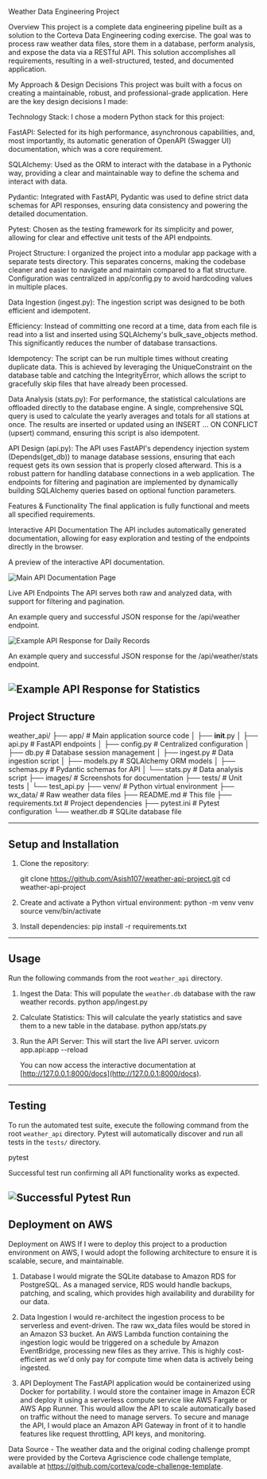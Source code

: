 Weather Data Engineering Project

Overview
This project is a complete data engineering pipeline built as a solution to the Corteva Data Engineering coding exercise. The goal was to process raw weather data files, store them in a database, perform analysis, and expose the data via a RESTful API. This solution accomplishes all requirements, resulting in a well-structured, tested, and documented application.

My Approach & Design Decisions
This project was built with a focus on creating a maintainable, robust, and professional-grade application. Here are the key design decisions I made:

Technology Stack: I chose a modern Python stack for this project:

FastAPI: Selected for its high performance, asynchronous capabilities, and, most importantly, its automatic generation of OpenAPI (Swagger UI) documentation, which was a core requirement.

SQLAlchemy: Used as the ORM to interact with the database in a Pythonic way, providing a clear and maintainable way to define the schema and interact with data.

Pydantic: Integrated with FastAPI, Pydantic was used to define strict data schemas for API responses, ensuring data consistency and powering the detailed documentation.

Pytest: Chosen as the testing framework for its simplicity and power, allowing for clear and effective unit tests of the API endpoints.

Project Structure: I organized the project into a modular app package with a separate tests directory. This separates concerns, making the codebase cleaner and easier to navigate and maintain compared to a flat structure. Configuration was centralized in app/config.py to avoid hardcoding values in multiple places.

Data Ingestion (ingest.py): The ingestion script was designed to be both efficient and idempotent.

Efficiency: Instead of committing one record at a time, data from each file is read into a list and inserted using SQLAlchemy's bulk_save_objects method. This significantly reduces the number of database transactions.

Idempotency: The script can be run multiple times without creating duplicate data. This is achieved by leveraging the UniqueConstraint on the database table and catching the IntegrityError, which allows the script to gracefully skip files that have already been processed.

Data Analysis (stats.py): For performance, the statistical calculations are offloaded directly to the database engine. A single, comprehensive SQL query is used to calculate the yearly averages and totals for all stations at once. The results are inserted or updated using an INSERT ... ON CONFLICT (upsert) command, ensuring this script is also idempotent.

API Design (api.py): The API uses FastAPI's dependency injection system (Depends(get_db)) to manage database sessions, ensuring that each request gets its own session that is properly closed afterward. This is a robust pattern for handling database connections in a web application. The endpoints for filtering and pagination are implemented by dynamically building SQLAlchemy queries based on optional function parameters.

Features & Functionality
The final application is fully functional and meets all specified requirements.

Interactive API Documentation
The API includes automatically generated documentation, allowing for easy exploration and testing of the endpoints directly in the browser.

A preview of the interactive API documentation.

![Main API Documentation Page](images/api_docs_main.png)

Live API Endpoints
The API serves both raw and analyzed data, with support for filtering and pagination.

An example query and successful JSON response for the /api/weather endpoint.

![Example API Response for Daily Records](images/api_response_daily.png)


An example query and successful JSON response for the /api/weather/stats endpoint.

![Example API Response for Statistics](images/api_response_stats.png)
---

## Project Structure


weather_api/
├── app/                  # Main application source code
│   ├── __init__.py
│   ├── api.py            # FastAPI endpoints
│   ├── config.py         # Centralized configuration
│   ├── db.py             # Database session management
│   ├── ingest.py         # Data ingestion script
│   ├── models.py         # SQLAlchemy ORM models
│   ├── schemas.py        # Pydantic schemas for API
│   └── stats.py          # Data analysis script
├── images/               # Screenshots for documentation
├── tests/                # Unit tests
│   └── test_api.py
├── venv/                 # Python virtual environment
├── wx_data/              # Raw weather data files
├── README.md             # This file
├── requirements.txt      # Project dependencies
├── pytest.ini            # Pytest configuration
└── weather.db            # SQLite database file


---

## Setup and Installation

1.  Clone the repository:

    git clone https://github.com/Asish107/weather-api-project.git
    cd weather-api-project
    

2.  Create and activate a Python virtual environment:
    python -m venv venv
    source venv/bin/activate  
  

3.  Install dependencies:
    pip install -r requirements.txt


---

## Usage

Run the following commands from the root `weather_api` directory.

1.  Ingest the Data: This will populate the `weather.db` database with the raw weather records.
    python app/ingest.py
    

2.  Calculate Statistics: This will calculate the yearly statistics and save them to a new table in the database.
    python app/stats.py

3.  Run the API Server: This will start the live API server.
    uvicorn app.api:app --reload
    
    You can now access the interactive documentation at [http://127.0.0.1:8000/docs](http://127.0.0.1:8000/docs).

---

## Testing

To run the automated test suite, execute the following command from the root `weather_api` directory. Pytest will automatically discover and run all tests in the `tests/` directory.

pytest

Successful test run confirming all API functionality works as expected.

![Successful Pytest Run](images/pytest_output.png)
---

## Deployment on AWS
Deployment on AWS
If I were to deploy this project to a production environment on AWS, I would adopt the following architecture to ensure it is scalable, secure, and maintainable.

1. Database
I would migrate the SQLite database to Amazon RDS for PostgreSQL. As a managed service, RDS would handle backups, patching, and scaling, which provides high availability and durability for our data.

2. Data Ingestion
I would re-architect the ingestion process to be serverless and event-driven. The raw wx_data files would be stored in an Amazon S3 bucket. An AWS Lambda function containing the ingestion logic would be triggered on a schedule by Amazon EventBridge, processing new files as they arrive. This is highly cost-efficient as we'd only pay for compute time when data is actively being ingested.

3. API Deployment
The FastAPI application would be containerized using Docker for portability. I would store the container image in Amazon ECR and deploy it using a serverless compute service like AWS Fargate or AWS App Runner. This would allow the API to scale automatically based on traffic without the need to manage servers. To secure and manage the API, I would place an Amazon API Gateway in front of it to handle features like request throttling, API keys, and monitoring.

Data Source - 
The weather data and the original coding challenge prompt were provided by the Corteva Agriscience code challenge template, available at https://github.com/corteva/code-challenge-template.